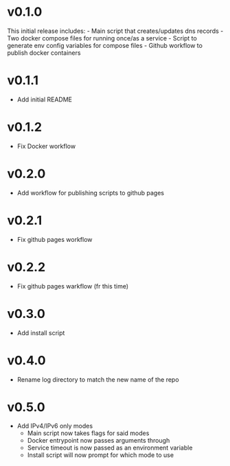 # v0.1.0
This initial release includes:
    - Main script that creates/updates dns records
    - Two docker compose files for running once/as a service
    - Script to generate env config variables for compose files
    - Github workflow to publish docker containers

# v0.1.1
* Add initial README

# v0.1.2
* Fix Docker workflow

# v0.2.0
* Add workflow for publishing scripts to github pages

# v0.2.1
* Fix github pages workflow

# v0.2.2
* Fix github pages warkflow (fr this time)

# v0.3.0
* Add install script

# v0.4.0
* Rename log directory to match the new name of the repo

# v0.5.0
* Add IPv4/IPv6 only modes
    - Main script now takes flags for said modes
    - Docker entrypoint now passes arguments through
    - Service timeout is now passed as an environment variable
    - Install script will now prompt for which mode to use
